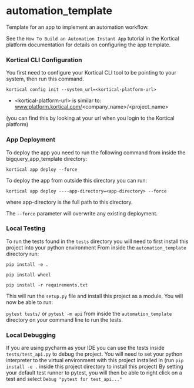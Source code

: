 # automation_template
Template for an app to implement an automation workflow.

See the `How To Build an Automation Instant App` tutorial in the Kortical platform documentation for details on configuring the app template.


### Kortical CLI Configuration
You first need to configure your Kortical CLI tool to be pointing to your system, then run this command.

`kortical config init --system_url=<kortical-platform-url>`

- \<kortical-platform-url\> is similar to: www.platform.kortical.com/<company_name>/<project_name>

(you can find this by looking at your url when you login to the Kortical platform)


### App Deployment
To deploy the app you need to run the following command from inside the bigquery_app_template directory:

`kortical app deploy --force`

To deploy the app from outside this directory you can run:

`kortical app deploy ----app-directory=<app-directory> --force`

where app-directory is the full path to this directory.

The `--force` parameter will overwrite any existing deployment.

### Local Testing

To run the tests found in the `tests` directory you will need to first install this project into your python environment
From inside the `automation_template` directory run:

`pip install -e .`

`pip install wheel`

`pip install -r requirements.txt`

This will run the `setup.py` file and install this project as a module. You will now be able to run:

`pytest tests/` or `pytest -m api` from inside the `automation_template` directory on your command line to run the tests.

### Local Debugging

If you are using pycharm as your IDE you can use the tests inside `tests/test_api.py` to debug the project.
You will need to set your python interpreter to the virtual environment with this project installed in (run `pip install -e .` inside this project directory to install this project)
By setting your default test runner to pytest, you will then be able to right click on a test and select `Debug "pytest for test_api..."`
